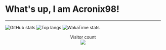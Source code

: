 # What's up, I am Acronix98!
___
![GitHub stats](https://github-readme-stats.vercel.app/api?username=acronix98&show_icons=true&theme=shadow_red&text_bold=true&include_all_commits=true)
![Top langs](https://github-readme-stats.vercel.app/api/top-langs/?username=acronix98&theme=shadow_red&layout=donut&text_bold=true&card_width=500)
![WakaTime stats](https://github-readme-stats.vercel.app/api/wakatime?username=acronix98&theme=shadow_red&text_bold=true&card_width=500)


<p align="center"> 
  Visitor count<br>
  <img src="https://profile-counter.glitch.me/Acronix98/count.svg" />
</p>
